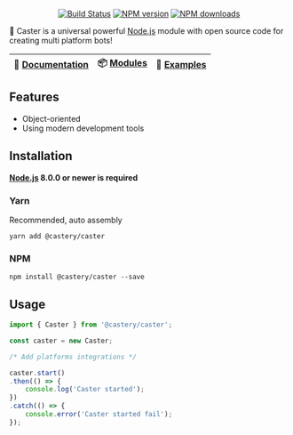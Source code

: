 <p align="center">
<a href="https://travis-ci.org/castery/caster"><img src="https://img.shields.io/travis/castery/caster.svg?style=flat-square" alt="Build Status"></a>
<a href="https://www.npmjs.com/@castery/caster"><img src="https://img.shields.io/npm/v/@castery/caster.svg?style=flat-square" alt="NPM version"></a>
<a href="https://www.npmjs.com/package/@castery/caster"><img src="https://img.shields.io/npm/dt/@castery/caster.svg?style=flat-square" alt="NPM downloads"></a>
</p>

🤖 Caster is a universal powerful [Node.js](https://nodejs.org/) module with open source code for creating multi platform bots!

| 📖 [Documentation](docs/) | 📦 [Modules](https://www.npmjs.com/search?q=caster-) | 🤖 [Examples](https://github.com/castery/caster-examples) |
|--------------------------|------------------------------------------------------|-------------------------------------------------------------|

## Features
- Object-oriented
- Using modern development tools

## Installation
**[Node.js](https://nodejs.org/) 8.0.0 or newer is required**  

### Yarn
Recommended, auto assembly
```shell
yarn add @castery/caster
```

### NPM
```shell
npm install @castery/caster --save
```

## Usage
```js
import { Caster } from '@castery/caster';

const caster = new Caster;

/* Add platforms integrations */

caster.start()
.then(() => {
	console.log('Caster started');
})
.catch(() => {
	console.error('Caster started fail');
});
```
